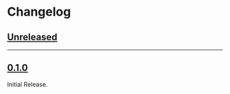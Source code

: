 # Changelog

## [Unreleased]

---
## [0.1.0]

Initial Release.

[Unreleased]: https://github.com/gianpy15/rs-subito-alert/compare/v0.1.0...HEAD
[0.1.0]: https://github.com/gianpy15/rs-subito-alert/releases/tag/v0.1.0

